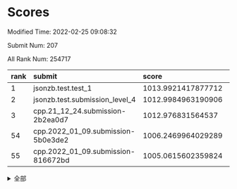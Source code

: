 # Scores

Modified Time: 2022-02-25 09:08:32

Submit Num: 207

All Rank Num: 254717

| rank |               submit               |       score        |       sigma        | pk_num |
| :--- | :--------------------------------- | :----------------- | :----------------- | :----- |
| 1    | jsonzb.test.test_1                 | 1013.9921417877712 | 0.8547174831882244 | 4924   |
| 2    | jsonzb.test.submission_level_4     | 1012.9984963190906 | 0.8134499527109256 | 4919   |
| 3    | cpp.21_12_24.submission-2b2ea0d7   | 1012.976831564537  | 0.7848929543017293 | 4922   |
| 54   | cpp.2022_01_09.submission-5b0e3de2 | 1006.2469964029289 | 0.7424472233993239 | 4920   |
| 55   | cpp.2022_01_09.submission-816672bd | 1005.0615602359824 | 0.7470524814659452 | 4927   |


<details>
<summary>全部</summary>

| rank |                 submit                 |       score        |       sigma        | pk_num |
| :--- | :------------------------------------- | :----------------- | :----------------- | :----- |
| 1    | jsonzb.test.test_1                     | 1013.9921417877712 | 0.8547174831882244 | 4924   |
| 2    | jsonzb.test.submission_level_4         | 1012.9984963190906 | 0.8134499527109256 | 4919   |
| 3    | cpp.21_12_24.submission-2b2ea0d7       | 1012.976831564537  | 0.7848929543017293 | 4922   |
| 4    | gobigger.level_3.submission_level_3_20 | 1011.2767199700362 | 0.7594901056586169 | 4919   |
| 5    | gobigger.level_3.submission_level_3_8  | 1011.2718840028482 | 0.7698121859730902 | 4922   |
| 6    | gobigger.level_3.submission_level_3_24 | 1011.2337291709183 | 0.7701099457506181 | 4919   |
| 7    | gobigger.level_3.submission_level_3_12 | 1011.1670986082008 | 0.7678631143802371 | 4924   |
| 8    | gobigger.level_3.submission_level_3_35 | 1010.9610045170847 | 0.7638923768689259 | 4926   |
| 9    | gobigger.level_3.submission_level_3_38 | 1010.8686430327258 | 0.7524723583369755 | 4924   |
| 10   | gobigger.level_3.submission_level_3_47 | 1010.8472636976594 | 0.7627367005575534 | 4919   |
| 11   | gobigger.level_3.submission_level_3_11 | 1010.8157674891088 | 0.7528709568597117 | 4927   |
| 12   | gobigger.level_3.submission_level_3_41 | 1010.6630107109017 | 0.7462988460058628 | 4920   |
| 13   | gobigger.level_3.submission_level_3_32 | 1010.6527696923532 | 0.7500105577997607 | 4919   |
| 14   | gobigger.level_3.submission_level_3_1  | 1010.5279751164549 | 0.7643842235886424 | 4924   |
| 15   | gobigger.level_3.submission_level_3_17 | 1010.5045203882904 | 0.7759515533236647 | 4925   |
| 16   | gobigger.level_3.submission_level_3_9  | 1010.4408633033441 | 0.7623295886381721 | 4927   |
| 17   | gobigger.level_3.submission_level_3_7  | 1010.4303087319978 | 0.768095949017109  | 4921   |
| 18   | gobigger.level_3.submission_level_3_27 | 1010.4062122083699 | 0.7652216050711278 | 4924   |
| 19   | gobigger.level_3.submission_level_3_10 | 1010.2945778668828 | 0.7540369485261937 | 4921   |
| 20   | gobigger.level_3.submission_level_3_14 | 1010.2350449369044 | 0.7876108805499366 | 4919   |
| 21   | gobigger.level_3.submission_level_3_5  | 1010.2004263599698 | 0.7810746005591304 | 4919   |
| 22   | gobigger.level_3.submission_level_3_31 | 1010.198509361131  | 0.7697183238603469 | 4917   |
| 23   | gobigger.level_3.submission_level_3_34 | 1010.1962571988938 | 0.7741552932621424 | 4921   |
| 24   | gobigger.level_3.submission_level_3_21 | 1010.1636922063977 | 0.7469055818910598 | 4922   |
| 25   | gobigger.level_3.submission_level_3_0  | 1010.1149350016171 | 0.7546877946605017 | 4928   |
| 26   | gobigger.level_3.submission_level_3_29 | 1010.097832178611  | 0.7589129089324995 | 4925   |
| 27   | gobigger.level_3.submission_level_3_40 | 1009.8956938454974 | 0.7568635625787705 | 4925   |
| 28   | gobigger.level_3.submission_level_3_28 | 1009.8847532652375 | 0.7551497905124034 | 4926   |
| 29   | gobigger.level_3.submission_level_3_15 | 1009.8066341339687 | 0.7412316591356961 | 4918   |
| 30   | gobigger.level_3.submission_level_3_45 | 1009.7788909261066 | 0.7606891401454434 | 4920   |
| 31   | gobigger.level_3.submission_level_3_2  | 1009.767978950704  | 0.7639564093648884 | 4919   |
| 32   | gobigger.level_3.submission_level_3_30 | 1009.6496742299901 | 0.7404842431453647 | 4922   |
| 33   | gobigger.level_3.submission_level_3_16 | 1009.6183936044908 | 0.7598107490416514 | 4923   |
| 34   | gobigger.level_3.submission_level_3_23 | 1009.5399252677735 | 0.7642119527267833 | 4922   |
| 35   | gobigger.level_3.submission_level_3_49 | 1009.4305848322791 | 0.7673824048779768 | 4919   |
| 36   | gobigger.level_3.submission_level_3_3  | 1009.38438137188   | 0.7645927643144442 | 4918   |
| 37   | gobigger.level_3.submission_level_3_46 | 1009.3019044208156 | 0.7493903470380909 | 4923   |
| 38   | gobigger.level_3.submission_level_3_39 | 1009.2102558018024 | 0.7583167206409925 | 4926   |
| 39   | gobigger.level_3.submission_level_3_4  | 1009.180073201217  | 0.7415241279130572 | 4926   |
| 40   | gobigger.level_3.submission_level_3_37 | 1009.1767762559076 | 0.7595070864120049 | 4922   |
| 41   | gobigger.level_3.submission_level_3_44 | 1009.173113767741  | 0.7500757089677202 | 4917   |
| 42   | gobigger.level_3.submission_level_3_33 | 1009.1710968016446 | 0.7583311015916949 | 4918   |
| 43   | gobigger.level_3.submission_level_3_26 | 1009.1341839754384 | 0.7476541895818448 | 4923   |
| 44   | gobigger.level_3.submission_level_3_25 | 1009.0695641590786 | 0.7517922393556206 | 4924   |
| 45   | gobigger.level_3.submission_level_3_42 | 1008.9046557352325 | 0.7456340637117249 | 4920   |
| 46   | gobigger.level_3.submission_level_3_22 | 1008.838721946202  | 0.7457529777404055 | 4920   |
| 47   | gobigger.level_3.submission_level_3_43 | 1008.8306893510581 | 0.7281455034285608 | 4915   |
| 48   | gobigger.level_3.submission_level_3_13 | 1008.6441535390993 | 0.7259769835924612 | 4922   |
| 49   | gobigger.level_3.submission_level_3_36 | 1008.255837397096  | 0.7482605072099946 | 4923   |
| 50   | gobigger.level_3.submission_level_3_48 | 1008.2180268339093 | 0.7444599860874535 | 4924   |
| 51   | gobigger.level_3.submission_level_3_6  | 1008.1946152334169 | 0.734601240773289  | 4918   |
| 52   | gobigger.level_3.submission_level_3_18 | 1008.1941792646364 | 0.7411094707609143 | 4923   |
| 53   | gobigger.level_3.submission_level_3_19 | 1008.1936611590925 | 0.7466167183776667 | 4924   |
| 54   | cpp.2022_01_09.submission-5b0e3de2     | 1006.2469964029289 | 0.7424472233993239 | 4920   |
| 55   | cpp.2022_01_09.submission-816672bd     | 1005.0615602359824 | 0.7470524814659452 | 4927   |
| 56   | gobigger.level_1.submission_level_1_22 | 1005.0180108837603 | 0.7241010081149944 | 4918   |
| 57   | gobigger.level_1.submission_level_1_37 | 1004.8784390587144 | 0.7232077323797507 | 4920   |
| 58   | gobigger.level_1.submission_level_1_1  | 1004.8318542465623 | 0.728835062885282  | 4920   |
| 59   | gobigger.level_1.submission_level_1_4  | 1004.8209625421337 | 0.7109603989680391 | 4922   |
| 60   | gobigger.level_1.submission_level_1_23 | 1004.6428000677421 | 0.7165255535478953 | 4917   |
| 61   | gobigger.level_1.submission_level_1_47 | 1004.6033802181086 | 0.7289291641087139 | 4922   |
| 62   | gobigger.level_1.submission_level_1_25 | 1004.3513139751452 | 0.7239304764958774 | 4920   |
| 63   | gobigger.level_1.submission_level_1_13 | 1004.3510942805071 | 0.7145525206707594 | 4922   |
| 64   | gobigger.level_1.submission_level_1_42 | 1004.2506380523632 | 0.7357209744394453 | 4927   |
| 65   | gobigger.level_1.submission_level_1_5  | 1004.2216272367897 | 0.7124490105339606 | 4920   |
| 66   | gobigger.level_1.submission_level_1_24 | 1004.1345828458265 | 0.7209669398457169 | 4923   |
| 67   | gobigger.level_1.submission_level_1_31 | 1004.1198478938412 | 0.7122612023881649 | 4922   |
| 68   | gobigger.level_1.submission_level_1_44 | 1004.0810805432233 | 0.71242970824281   | 4922   |
| 69   | gobigger.level_1.submission_level_1_0  | 1004.0253050022741 | 0.7205379519684415 | 4919   |
| 70   | gobigger.level_1.submission_level_1_39 | 1004.009975014825  | 0.7185563358183893 | 4923   |
| 71   | gobigger.level_1.submission_level_1_46 | 1004.0012921840136 | 0.7278338927455537 | 4921   |
| 72   | gobigger.level_1.submission_level_1_10 | 1003.9357236705765 | 0.7127215430449061 | 4925   |
| 73   | gobigger.level_1.submission_level_1_16 | 1003.9117909110756 | 0.7190423908954705 | 4928   |
| 74   | gobigger.level_1.submission_level_1_28 | 1003.6924547744646 | 0.7218873087614055 | 4917   |
| 75   | gobigger.level_1.submission_level_1_2  | 1003.6352032784393 | 0.7226235823077377 | 4924   |
| 76   | gobigger.level_1.submission_level_1_27 | 1003.630723847193  | 0.716740231823126  | 4916   |
| 77   | gobigger.level_1.submission_level_1_12 | 1003.5751380405281 | 0.719330350542961  | 4926   |
| 78   | gobigger.level_1.submission_level_1_9  | 1003.5252535804985 | 0.7202144868609608 | 4923   |
| 79   | gobigger.level_1.submission_level_1_35 | 1003.5084183836891 | 0.7145384904687295 | 4919   |
| 80   | gobigger.level_1.submission_level_1_32 | 1003.414665726141  | 0.7218988538726279 | 4922   |
| 81   | gobigger.level_1.submission_level_1_14 | 1003.3896493345263 | 0.7290646300414172 | 4922   |
| 82   | gobigger.level_1.submission_level_1_3  | 1003.312401437777  | 0.7134137207447699 | 4926   |
| 83   | gobigger.level_1.submission_level_1_11 | 1003.1945944914494 | 0.7204563853503279 | 4926   |
| 84   | gobigger.level_1.submission_level_1_17 | 1003.1154103744684 | 0.7168061674899966 | 4921   |
| 85   | gobigger.level_1.submission_level_1_45 | 1003.1106266362324 | 0.7173193610186268 | 4923   |
| 86   | gobigger.level_1.submission_level_1_29 | 1002.973181245953  | 0.7169787644106766 | 4912   |
| 87   | gobigger.level_1.submission_level_1_30 | 1002.925168057427  | 0.7081901559997695 | 4922   |
| 88   | gobigger.level_1.submission_level_1_7  | 1002.87715111108   | 0.7160967205001769 | 4923   |
| 89   | gobigger.level_1.submission_level_1_38 | 1002.8674636702006 | 0.7083561816498539 | 4920   |
| 90   | gobigger.level_1.submission_level_1_41 | 1002.8406644024409 | 0.7173985435918708 | 4919   |
| 91   | gobigger.level_1.submission_level_1_40 | 1002.8219765530426 | 0.7161695463526294 | 4924   |
| 92   | gobigger.level_1.submission_level_1_18 | 1002.8203770155177 | 0.7227383477310169 | 4920   |
| 93   | gobigger.level_1.submission_level_1_6  | 1002.765438511504  | 0.7130828899616234 | 4922   |
| 94   | gobigger.level_1.submission_level_1_34 | 1002.7172100492311 | 0.712088701437499  | 4924   |
| 95   | gobigger.level_1.submission_level_1_49 | 1002.6820603780238 | 0.7216263053699993 | 4925   |
| 96   | gobigger.level_1.submission_level_1_26 | 1002.6715276697245 | 0.7122787597198046 | 4923   |
| 97   | gobigger.level_1.submission_level_1_43 | 1002.6579578276045 | 0.7195221125331375 | 4920   |
| 98   | gobigger.level_1.submission_level_1_36 | 1002.5972617653833 | 0.7168930793121545 | 4920   |
| 99   | gobigger.level_1.submission_level_1_8  | 1002.5140894388841 | 0.7195817144952412 | 4926   |
| 100  | gobigger.level_1.submission_level_1_15 | 1002.5064257495904 | 0.7076124293027992 | 4920   |
| 101  | gobigger.level_1.submission_level_1_19 | 1002.4805375680386 | 0.7091731744883103 | 4918   |
| 102  | gobigger.level_1.submission_level_1_48 | 1002.3066868403207 | 0.7162584276726561 | 4916   |
| 103  | gobigger.level_1.submission_level_1_21 | 1002.1923836533532 | 0.7179778095529289 | 4928   |
| 104  | gobigger.level_1.submission_level_1_33 | 1002.088505326716  | 0.7000918271397828 | 4920   |
| 105  | gobigger.level_1.submission_level_1_20 | 1001.5905927147348 | 0.7090940780840477 | 4921   |
| 106  | gobigger.random.submission_random_2    | 997.6838124916897  | 0.7095805855755087 | 4921   |
| 107  | gobigger.random.submission_random_47   | 997.2945500724413  | 0.6910891910382196 | 4924   |
| 108  | gobigger.random.submission_random_14   | 997.265575093336   | 0.7090796069305403 | 4927   |
| 109  | gobigger.random.submission_random_3    | 996.9995266904168  | 0.7101805795782237 | 4923   |
| 110  | gobigger.random.submission_random_39   | 996.9569603510231  | 0.7166199299243982 | 4923   |
| 111  | gobigger.random.submission_random_42   | 996.9374054031474  | 0.7103448605537694 | 4921   |
| 112  | gobigger.random.submission_random_32   | 996.7691948194027  | 0.7033396016868276 | 4922   |
| 113  | gobigger.random.submission_random_45   | 996.7249277479158  | 0.7026157899047156 | 4920   |
| 114  | gobigger.random.submission_random_20   | 996.6782062322695  | 0.7037765503345962 | 4917   |
| 115  | gobigger.random.submission_random_25   | 996.5725143035281  | 0.708096432139631  | 4919   |
| 116  | gobigger.random.submission_random_30   | 996.4914271272702  | 0.6970704922217315 | 4924   |
| 117  | gobigger.random.submission_random_4    | 996.4812427065198  | 0.7108630578049966 | 4919   |
| 118  | gobigger.random.submission_random_23   | 996.3187035970864  | 0.7224618437136614 | 4923   |
| 119  | gobigger.random.submission_random_37   | 996.2998495131543  | 0.7124665949793427 | 4924   |
| 120  | gobigger.random.submission_random_17   | 996.2840827235084  | 0.709785816643246  | 4922   |
| 121  | gobigger.random.submission_random_15   | 996.2661562864266  | 0.7105449015037488 | 4924   |
| 122  | gobigger.random.submission_random_8    | 996.2338218297709  | 0.7021637284765123 | 4921   |
| 123  | gobigger.random.submission_random_11   | 996.2332147877532  | 0.7153307507338248 | 4918   |
| 124  | gobigger.random.submission_random_10   | 996.2171058709057  | 0.7096970054384463 | 4929   |
| 125  | gobigger.random.submission_random_21   | 996.1881201426138  | 0.7050723696306473 | 4920   |
| 126  | gobigger.random.submission_random_19   | 996.1867408436851  | 0.7360062305019057 | 4916   |
| 127  | gobigger.random.submission_random_34   | 996.1738751849358  | 0.7141083695394915 | 4922   |
| 128  | gobigger.random.submission_random_43   | 996.167239068665   | 0.7108977842736338 | 4925   |
| 129  | gobigger.random.submission_random_26   | 996.0333228051503  | 0.7012265501397461 | 4925   |
| 130  | gobigger.random.submission_random_5    | 996.0257462119051  | 0.7173331502977255 | 4922   |
| 131  | gobigger.random.submission_random_13   | 995.9831983774067  | 0.7121861137724037 | 4925   |
| 132  | gobigger.random.submission_random_33   | 995.9514970982348  | 0.7134919668362228 | 4927   |
| 133  | gobigger.random.submission_random_22   | 995.9374550676663  | 0.6990021851723379 | 4923   |
| 134  | gobigger.random.submission_random_44   | 995.9032592348598  | 0.7224681030329643 | 4923   |
| 135  | gobigger.random.submission_random_16   | 995.9012367379112  | 0.7049132847343738 | 4916   |
| 136  | gobigger.random.submission_random_18   | 995.8881728051348  | 0.7100420611352629 | 4922   |
| 137  | gobigger.random.submission_random_1    | 995.8265522697228  | 0.7150555251903004 | 4924   |
| 138  | gobigger.random.submission_random_7    | 995.7857519128186  | 0.7211478198536156 | 4920   |
| 139  | gobigger.random.submission_random_35   | 995.7072242194521  | 0.7229533474285684 | 4922   |
| 140  | gobigger.random.submission_random_40   | 995.6654325758917  | 0.7017373049718056 | 4922   |
| 141  | gobigger.random.submission_random_49   | 995.6011738699614  | 0.720987899004677  | 4922   |
| 142  | gobigger.random.submission_random_41   | 995.5525747319642  | 0.7148418523308362 | 4923   |
| 143  | gobigger.random.submission_random_9    | 995.426571852299   | 0.689690141998448  | 4920   |
| 144  | gobigger.random.submission_random_0    | 995.3555885818462  | 0.7144349102680597 | 4925   |
| 145  | gobigger.random.submission_random_46   | 995.2521894441015  | 0.711094823348527  | 4921   |
| 146  | gobigger.random.submission_random_12   | 995.2344348278224  | 0.7147763782389022 | 4922   |
| 147  | gobigger.random.submission_random_28   | 995.2008244001129  | 0.7138581487455037 | 4919   |
| 148  | gobigger.random.submission_random_6    | 995.1680339080716  | 0.7065340684839562 | 4929   |
| 149  | gobigger.random.submission_random_36   | 995.1388105574937  | 0.7292057285997703 | 4920   |
| 150  | gobigger.random.submission_random_29   | 995.1246096862818  | 0.7006255070853575 | 4919   |
| 151  | gobigger.random.submission_random_24   | 995.0383914737024  | 0.7223397385467465 | 4924   |
| 152  | gobigger.random.submission_random_48   | 994.9728545708207  | 0.7057820268785776 | 4922   |
| 153  | gobigger.random.submission_random_38   | 994.9217074522062  | 0.7177383878554255 | 4921   |
| 154  | gobigger.random.submission_random_27   | 994.7241065166786  | 0.7220416658496936 | 4926   |
| 155  | gobigger.random.submission_random_31   | 994.1768278496082  | 0.7125938435028406 | 4918   |
| 156  | gobigger.level_2.submission_level_2_22 | 993.615729420915   | 0.7339854965742137 | 4925   |
| 157  | gobigger.level_2.submission_level_2_36 | 993.383694982299   | 0.7365336893758665 | 4927   |
| 158  | gobigger.level_2.submission_level_2_37 | 993.236385834283   | 0.7217709530837296 | 4921   |
| 159  | gobigger.level_2.submission_level_2_0  | 993.2221764920852  | 0.738133742707118  | 4922   |
| 160  | gobigger.level_2.submission_level_2_48 | 993.1709980007765  | 0.7453194365312833 | 4923   |
| 161  | gobigger.level_2.submission_level_2_4  | 993.1315690290941  | 0.7450867728302524 | 4926   |
| 162  | gobigger.level_2.submission_level_2_1  | 992.9205967471217  | 0.7310263667090112 | 4921   |
| 163  | gobigger.level_2.submission_level_2_7  | 992.9115051555091  | 0.7482546397627872 | 4928   |
| 164  | gobigger.level_2.submission_level_2_2  | 992.8310822699518  | 0.7327660957580588 | 4925   |
| 165  | gobigger.level_2.submission_level_2_10 | 992.765872163859   | 0.7647443516627536 | 4919   |
| 166  | gobigger.level_2.submission_level_2_49 | 992.6867019181254  | 0.7259150208069659 | 4919   |
| 167  | gobigger.level_2.submission_level_2_13 | 992.5903899412198  | 0.736926667155626  | 4923   |
| 168  | gobigger.level_2.submission_level_2_28 | 992.5756129626343  | 0.7389063944771309 | 4921   |
| 169  | gobigger.level_2.submission_level_2_11 | 992.5648422365243  | 0.7369180086330951 | 4920   |
| 170  | gobigger.level_2.submission_level_2_6  | 992.5635544522589  | 0.7364669132767969 | 4923   |
| 171  | gobigger.level_2.submission_level_2_9  | 992.420587649417   | 0.7432151296990621 | 4921   |
| 172  | gobigger.level_2.submission_level_2_18 | 992.3307681546856  | 0.7515669511562804 | 4923   |
| 173  | gobigger.level_2.submission_level_2_25 | 992.2968006053945  | 0.7443796032352562 | 4924   |
| 174  | gobigger.level_2.submission_level_2_26 | 992.2900505236631  | 0.7380937962986136 | 4927   |
| 175  | gobigger.level_2.submission_level_2_24 | 992.273327079454   | 0.7494811093550096 | 4928   |
| 176  | gobigger.level_2.submission_level_2_12 | 992.2696557105581  | 0.7395242977252385 | 4925   |
| 177  | gobigger.level_2.submission_level_2_41 | 992.2120209683239  | 0.7385082291621887 | 4918   |
| 178  | gobigger.level_2.submission_level_2_5  | 992.2045482407893  | 0.7444126564687077 | 4924   |
| 179  | gobigger.level_2.submission_level_2_45 | 992.178235020402   | 0.741502126003092  | 4919   |
| 180  | gobigger.level_2.submission_level_2_47 | 992.1644066329782  | 0.7416692028629993 | 4922   |
| 181  | gobigger.level_2.submission_level_2_23 | 992.1577827987829  | 0.7432857344671026 | 4915   |
| 182  | gobigger.level_2.submission_level_2_34 | 992.039749839283   | 0.7370948883714276 | 4924   |
| 183  | gobigger.level_2.submission_level_2_8  | 991.9866709385345  | 0.7510039651946537 | 4920   |
| 184  | gobigger.level_2.submission_level_2_43 | 991.8931440498866  | 0.7575782891214268 | 4921   |
| 185  | gobigger.level_2.submission_level_2_40 | 991.8862868591372  | 0.7416813489203383 | 4922   |
| 186  | gobigger.level_2.submission_level_2_32 | 991.8761530807234  | 0.758330811865789  | 4923   |
| 187  | gobigger.level_2.submission_level_2_33 | 991.8112849725615  | 0.7523386944493508 | 4921   |
| 188  | gobigger.level_2.submission_level_2_42 | 991.7606868558639  | 0.7483158487008386 | 4922   |
| 189  | gobigger.level_2.submission_level_2_20 | 991.7206855732046  | 0.7419645476064403 | 4921   |
| 190  | gobigger.level_2.submission_level_2_46 | 991.6308260311224  | 0.7656606285958026 | 4926   |
| 191  | gobigger.level_2.submission_level_2_27 | 991.580193816547   | 0.7583939098341335 | 4925   |
| 192  | gobigger.level_2.submission_level_2_35 | 991.5031056679126  | 0.7599548656609936 | 4921   |
| 193  | gobigger.level_2.submission_level_2_14 | 991.4276969495112  | 0.74962927998174   | 4929   |
| 194  | gobigger.level_2.submission_level_2_16 | 991.3876856163034  | 0.7568770554021125 | 4922   |
| 195  | gobigger.level_2.submission_level_2_39 | 991.3411104397735  | 0.7496995160066839 | 4921   |
| 196  | gobigger.level_2.submission_level_2_29 | 991.2861871851668  | 0.7463589454662096 | 4924   |
| 197  | gobigger.level_2.submission_level_2_19 | 991.2646520203454  | 0.74178373584242   | 4916   |
| 198  | gobigger.level_2.submission_level_2_3  | 991.2269486493232  | 0.73232911498167   | 4927   |
| 199  | gobigger.level_2.submission_level_2_21 | 991.0160160632552  | 0.7478821731586486 | 4923   |
| 200  | gobigger.level_2.submission_level_2_15 | 990.9153639507282  | 0.7377052590086769 | 4925   |
| 201  | gobigger.level_2.submission_level_2_44 | 990.9127289649903  | 0.746612445855104  | 4922   |
| 202  | gobigger.level_2.submission_level_2_38 | 990.9003641307023  | 0.752348453597785  | 4919   |
| 203  | gobigger.level_2.submission_level_2_31 | 990.6343372637673  | 0.7448789464326379 | 4926   |
| 204  | gobigger.level_2.submission_level_2_30 | 990.3214919003731  | 0.7521887455082717 | 4925   |
| 205  | gobigger.level_2.submission_level_2_17 | 990.2441576732355  | 0.7845084776994499 | 4921   |
| 206  | gobigger.none.submission_none_0        | 977.4208755544765  | 1.4670196025804192 | 4925   |
| 207  | gobigger.none.submission_none_1        | 976.581090346316   | 1.452413717539901  | 4922   |

</details>